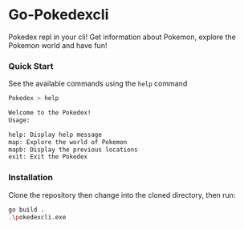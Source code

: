 # Go-Pokedexcli

Pokedex repl in your cli! Get information about Pokemon, explore the Pokemon world and have fun!

### Quick Start

See the available commands using the `help` command

```bash
Pokedex > help

Welcome to the Pokedex!
Usage:

help: Display help message
map: Explore the world of Pokemon
mapb: Display the previous locations
exit: Exit the Pokedex
```

### Installation

Clone the repository then change into the cloned directory, then run:

```bash
go build .
.\pokedexcli.exe
```
